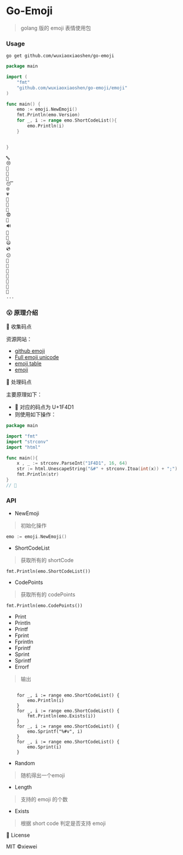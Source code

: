 # Go-Emoji

> golang 版的 emoji 表情使用包


### Usage

```
go get github.com/wuxiaoxiaoshen/go-emoji
```

```go
package main

import (
	"fmt"
	"github.com/wuxiaoxiaoshen/go-emoji/emoji"
)

func main() {
	emo := emoji.NewEmoji()
	fmt.Println(emo.Version)
	for _, i := range emo.ShortCodeList(){
		emo.Println(i)
	}


}

```

```text
🔤
😢
🍳
📛
👱
😴
🌐
💗
🐀
👒
🐊
😨
🐆
🔊
📰
🐩
😃
💿
😕
👗
📠
🌃
💒
🐳
👿
🍃
...

```


### :open_mouth: 原理介绍

:email: 收集码点

资源网站：
- [github emoji](https://api.github.com/emojis)
- [Full emoji unicode](https://emojipedia.org/emoji/)
- [emoji table](https://apps.timwhitlock.info/emoji/tables/unicode)
- [emoji](https://www.webfx.com/tools/emoji-cheat-sheet/)


:love_letter: 处理码点

主要原理如下：

- :bookmark_tabs: 对应的码点为 U+1F4D1
- 则使用如下操作：

```go
package main

import "fmt"
import "strconv"
import "html"

func main(){
	x , _ := strconv.ParseInt("1F4D1", 16, 64)
    str := html.UnescapeString("&#" + strconv.Itoa(int(x)) + ";")
    fmt.Println(str)
}
// 📑
```

### API

- NewEmoji
> 初始化操作
```go 
emo := emoji.NewEmoji()
```

- ShortCodeList
> 获取所有的 shortCode

```
fmt.Println(emo.ShortCodeList())
```

- CodePoints
> 获取所有的 codePoints

```
fmt.Println(emo.CodePoints())

```

- Print
- Println
- Printf
- Fprint
- Fprintln
- Fprintf
- Sprint
- Sprintf
- Errorf

> 输出
```

	for _, i := range emo.ShortCodeList() {
		emo.Println(i)
	}
	for _, i := range emo.ShortCodeList() {
		fmt.Println(emo.Exists(i))
	}
	for _, i := range emo.ShortCodeList() {
		emo.Sprintf("%#v", i)
	}
	for _, i := range emo.ShortCodeList() {
		emo.Sprint(i)
	}

```

- Random
> 随机得出一个emoji
- Length
> 支持的 emoji 的个数
- Exists
> 根据 short code 判定是否支持 emoji

📃 License

MIT ©xiewei